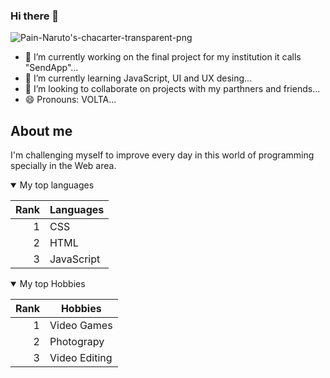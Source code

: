 ### Hi there 👋
<picture>
 <source media="(prefers-color-scheme: dark)" srcset="https://i.pinimg.com/originals/2b/15/81/2b15814cb9fd1e88ae75ddd100e7ee46.gif">
 <source media="(prefers-color-scheme: light)" srcset="https://i.pinimg.com/originals/2b/15/81/2b15814cb9fd1e88ae75ddd100e7ee46.gif">
 <img alt="Pain-Naruto's-chacarter-transparent-png" src="https://i.pinimg.com/originals/2b/15/81/2b15814cb9fd1e88ae75ddd100e7ee46.gif">
</picture>

- 🔭 I’m currently working on the final project for my institution it calls "SendApp"...
- 🌱 I’m currently learning JavaScript, UI and UX desing...
- 👯 I’m looking to collaborate on projects with my parthners and friends...
- 😄 Pronouns: VOLTA...

## About me
I'm challenging myself to improve every day in this world of programming specially in the Web area.

<details open>
<summary>My top languages</summary>

| Rank | Languages |
|-----:|-----------|
|     1| CSS       |
|     2| HTML      |
|     3| JavaScript|

</details>

<details open>
<summary>My top Hobbies</summary>

| Rank | Hobbies   |
|-----:|-----------|
|     1| Video Games|
|     2| Photograpy |
|     3| Video Editing|

</details>
